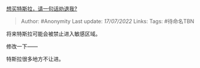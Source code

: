 [想买特斯拉，请一句话劝退我?](https://www.zhihu.com/question/531312871/answer/2576231271)

> Author: #Anonymity
> Last update: *17/07/2022*
> Links:
> Tags: #待命名TBN

将来特斯拉可能会被禁止进入敏感区域。

修改一下——

特斯拉很多地方不让进。
